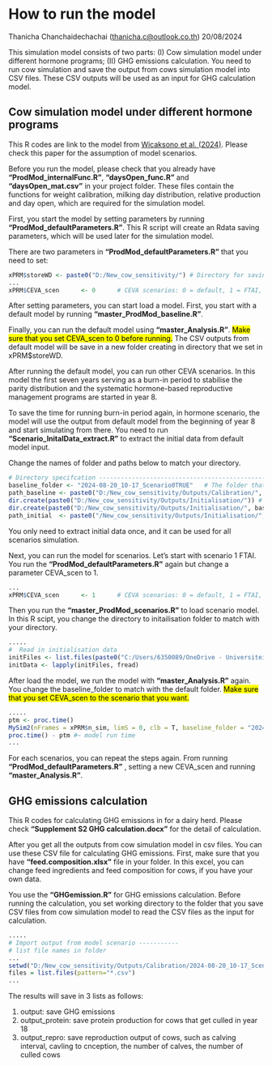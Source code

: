How to run the model
================
Thanicha Chanchaidechachai (<thanicha.c@outlook.co.th>)
20/08/2024

This simulation model consists of two parts: (I) Cow simulation model
under different hormone programs; (II) GHG emissions calculation. You
need to run cow simulation and save the output from cows simulation
model into CSV files. These CSV outputs will be used as an input for GHG
calculation model.

## Cow simulation model under different hormone programs

This R codes are link to the model from [Wicaksono et
al. (2024)](https://doi.org/10.3168/jds.2023-24109). Please check this
paper for the assumption of model scenarios.

Before you run the model, please check that you already have
**“ProdMod_internalFunc.R”**, **“daysOpen_func.R”** and
**“daysOpen_mat.csv”** in your project folder. These files contain the
functions for weight calibration, milking day distribution, relative
production and day open, which are required for the simulation model.

First, you start the model by setting parameters by running
**“ProdMod_defaultParameters.R”**. This R script will create an Rdata
saving parameters, which will be used later for the simulation model.

There are two parameters in **“ProdMod_defaultParameters.R”** that you
need to set:

``` r
xPRM$storeWD <- paste0("D:/New_cow_sensitivity/") # Directory for saving all the output. Change to your own directory
...
xPRM$CEVA_scen      <- 0      # CEVA scenarios: 0 = default, 1 = FTAI, 2 = FTAI+ED, 3 = ED+TAI
```

After setting parameters, you can start load a model. First, you start
with a default model by running **“master_ProdMod_baseline.R”**.

Finally, you can run the default model using **“master_Analysis.R”**.
<mark>Make sure that you set CEVA_scen to 0 before running.</mark> The
CSV outputs from default model will be save in a new folder creating in
directory that we set in xPRM\$storeWD.

After running the default model, you can run other CEVA scenarios. In
this model the first seven years serving as a burn-in period to
stabilise the parity distribution and the systematic hormone-based
reproductive management programs are started in year 8.

To save the time for running burn-in period again, in hormone scenario,
the model will use the output from default model from the beginning of
year 8 and start simulating from there. You need to run
**“Scenario_InitalData_extract.R”** to extract the initial data from
default model input.

Change the names of folder and paths below to match your directory.

``` r
# Directory specifcation --------------------------------------------------
baseline_folder <- "2024-08-20_10-17_Scenario0TRUE"   # The folder that storing the default output 
path_baseline <- paste0("D:/New_cow_sensitivity/Outputs/Calibration/", baseline_folder) # change the path to where you store baseline folder
dir.create(paste0("D:/New_cow_sensitivity/Outputs/Initialisation/")) # Create Initialisation folder in that directory
dir.create(paste0("D:/New_cow_sensitivity/Outputs/Initialisation/", baseline_folder)) # create baseline folder ininitialisation folder
path_initial  <- paste0("/New_cow_sensitivity/Outputs/Initialisation/", baseline_folder) # Change to match with directory name
```

You only need to extract initial data once, and it can be used for all
scenarios simulation.

Next, you can run the model for scenarios. Let’s start with scenario 1
FTAI. You run the **“ProdMod_defaultParameters.R”** again but change a
parameter CEVA_scen to 1.

``` r
...
xPRM$CEVA_scen      <- 1      # CEVA scenarios: 0 = default, 1 = FTAI, 2 = FTAI+ED, 3 = ED+TAI
```

Then you run the **“master_ProdMod_scenarios.R”** to load scenario
model. In this R scipt, you change the directory to initailisation
folder to match with your directory.

``` r
.....
#  Read in initialisation data
initFiles <- list.files(paste0("C:/Users/6350089/OneDrive - Universiteit Utrecht/Side project/Ceva_model environment/GIT_CEVA/Outputs/Initialisation/", baseline_folder), full.names = T)[1:xPRM$n_sim] # Change to match your directory
initData <- lapply(initFiles, fread)
```

After load the model, we run the model with **“master_Analysis.R”**
again. You change the baseline_folder to match with the default folder.
<mark>Make sure that you set CEVA_scen to the scenario that you
want.</mark>

``` r
.....
ptm <- proc.time()
MySim2(nFrames = xPRM$n_sim, limS = 0, clb = T, baseline_folder = "2024-08-20_10-17_Scenario0TRUE")  #the default folder
proc.time() - ptm #~ model run time
...
```

For each scenarios, you can repeat the steps again. From running
**“ProdMod_defaultParameters.R”** , setting a new CEVA_scen and running
**“master_Analysis.R”**.
##

##

## GHG emissions calculation

This R codes for calculating GHG emissions in for a dairy herd. Please check **“Supplement S2 GHG calculation.docx”** for the
detail of calculation.

After you get all the outputs from cow simulation model in csv files.
You can use these CSV file for calculating GHG emissions. First, make
sure that you have **“feed.composition.xlsx”** file in your folder. In
this excel, you can change feed ingredients and feed composition for
cows, if you have your own data.

You use the **“GHGemission.R”** for GHG emissions calculation. Before
running the calculation, you set working directory to the folder that
you save CSV files from cow simulation model to read the CSV files as
the input for calculation.

``` r
.....
# Import output from model scenario -----------
# list file names in folder
...
setwd("D:/New_cow_sensitivity/Outputs/Calibration/2024-08-20_10-17_Scenario0TRUE") # set to the directory storing CSV files
files = list.files(pattern="*.csv")
...
```

The results will save in 3 lists as follows:
<p>

1)  output: save GHG emissions <br />
2)  output_protein: save protein production for cows that get culled in
    year 18 <br />
3)  output_repro: save reproduction output of cows, such as calving
    interval, cavling to cnception, the number of calves, the number of
    culled cows <br />
